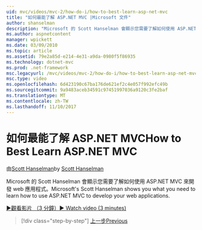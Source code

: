 ```yaml
---
uid: mvc/videos/mvc-2/how-do-i/how-to-best-learn-asp-net-mvc
title: "如何最能了解 ASP.NET MVC |Microsoft 文件"
author: shanselman
description: "Microsoft 的 Scott Hanselman 會顯示您需要了解如何使用 ASP.NET MVC 來開發 web 應用程式。"
ms.author: aspnetcontent
manager: wpickett
ms.date: 03/09/2010
ms.topic: article
ms.assetid: 79e2a85d-e214-4e31-a9da-0980f5f86935
ms.technology: dotnet-mvc
ms.prod: .net-framework
msc.legacyurl: /mvc/videos/mvc-2/how-do-i/how-to-best-learn-asp-net-mvc
msc.type: video
ms.openlocfilehash: 6d423190c67ba176de621ef2c4e057f992efc49b
ms.sourcegitcommit: 9a9483aceb34591c97451997036a9120c3fe2baf
ms.translationtype: MT
ms.contentlocale: zh-TW
ms.lasthandoff: 11/10/2017
---
```

<a name="how-to-best-learn-aspnet-mvc"></a><span data-ttu-id="8820e-103">如何最能了解 ASP.NET MVC</span><span class="sxs-lookup"><span data-stu-id="8820e-103">How to Best Learn ASP.NET MVC</span></span>
====================
<span data-ttu-id="8820e-104">由[Scott Hanselman](https://github.com/shanselman)</span><span class="sxs-lookup"><span data-stu-id="8820e-104">by [Scott Hanselman](https://github.com/shanselman)</span></span>

<span data-ttu-id="8820e-105">Microsoft 的 Scott Hanselman 會顯示您需要了解如何使用 ASP.NET MVC 來開發 web 應用程式。</span><span class="sxs-lookup"><span data-stu-id="8820e-105">Microsoft's Scott Hanselman shows you what you need to learn how to use ASP.NET MVC to develop your web applications.</span></span>

[<span data-ttu-id="8820e-106">&#9654;觀看影片 （3 分鐘）</span><span class="sxs-lookup"><span data-stu-id="8820e-106">&#9654; Watch video (3 minutes)</span></span>](https://channel9.msdn.com/Blogs/ASP-NET-Site-Videos/how-to-best-learn-asp-net-mvc)

>[!div class="step-by-step"]
[<span data-ttu-id="8820e-107">上一步</span><span class="sxs-lookup"><span data-stu-id="8820e-107">Previous</span></span>](5-minute-introduction-to-aspnet-mvc.md)
